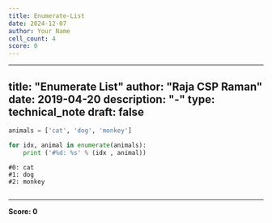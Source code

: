 ```yaml
---
title: Enumerate-List
date: 2024-12-07
author: Your Name
cell_count: 4
score: 0
---
```


---
title: "Enumerate List"
author: "Raja CSP Raman"
date: 2019-04-20
description: "-"
type: technical_note
draft: false
---

```python
animals = ['cat', 'dog', 'monkey']
```


```python
for idx, animal in enumerate(animals):
    print ('#%d: %s' % (idx , animal))
```

    #0: cat
    #1: dog
    #2: monkey



```python

```


---
**Score: 0**